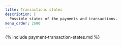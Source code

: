 ```yaml
---
title: Transactions states
description: |
  Possible states of the payments and transactions.
menu_order: 2600
---
```


{% include payment-transaction-states.md %}
